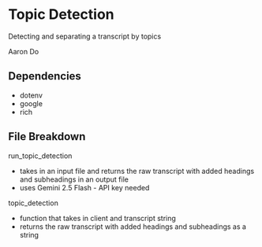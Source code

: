 # Topic Detection 

Detecting and separating a transcript by topics

Aaron Do


## Dependencies
- dotenv
- google
- rich

## File Breakdown

run_topic_detection
- takes in an input file and returns the raw transcript with added headings and subheadings in an output file
- uses Gemini 2.5 Flash - API key needed

topic_detection
- function that takes in client and transcript string
- returns the raw transcript with added headings and subheadings as a string



